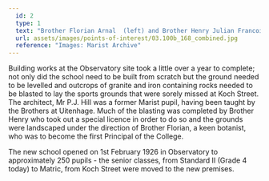 ```yaml
---
  id: 2
  type: 1
  text: "Brother Florian Arnal	(left) and Brother Henry Julian Francois (right)."
  url: assets/images/points-of-interest/03.100b_168_combined.jpg
  reference: "Images: Marist Archive"
---
```

Building works at the Observatory site took a little over a year to complete; not only did the school need to be built from scratch but the ground needed to be levelled and outcrops of granite and iron containing rocks needed to be blasted to lay the sports grounds that were sorely missed at Koch Street. The architect, Mr P.J. Hill was a former Marist pupil, having been taught by the Brothers at Uitenhage. Much of the blasting was completed by Brother Henry who took out a special licence in order to do so and the grounds were landscaped under the direction of Brother Florian, a keen botanist, who was to become the first Principal of the College. 

The new school opened on 1st February 1926 in Observatory to approximately 250 pupils - the senior classes, from Standard II (Grade 4 today) to Matric, from Koch Street were moved to the new premises.
